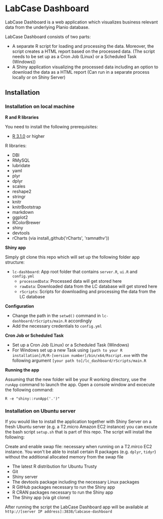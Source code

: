 # LabCase Dashboard

LabCase Dashboard is a web application which visualizes business relevant data from the underlying Planio database.

LabCase Dashboard consists of two parts:

* A separate R script for loading and processing the data. Moreover, the script creates a HTML report based on the processed data. (The script needs to be set up as a Cron Job (Linux) or a Scheduled Task (Windows))
* A Shiny application visualizing the processed data including an option to download the data as a HTML report (Can run in a separate process locally or on Shiny Server)

## Installation

### Installation on local machine

**R and R libraries**

You need to install the following prerequisites:

* [R 3.1.0](http://www.r-project.org) or higher

R libraries:

* DBI
* RMySQL
* lubridate
* yaml
* plyr
* dplyr
* scales
* reshape2
* stringr
* knitr
* knitrBootstrap
* markdown
* ggplot2
* RColorBrewer
* shiny
* devtools
* rCharts (via install_github('rCharts', 'ramnathv'))

**Shiny app**

Simply git clone this repo which will set up the following folder app structure:


  * `lc-dashboard`: App root folder that contains `server.R`, `ui.R` and `config.yml`
	  * `processedData`: Processed data will get stored here
	  * `rawData`: Downloaded data from the LC database will get stored here
	  * `rScripts`: Scripts for downloading and processing the data from the LC database


**Configuration**
	  
* Change the path in the `setwd()` command in `lc-dashboard/rScripts/main.R`  accordingly
* Add the necessary credentials to `config.yml`

**Cron Job or Scheduled Task**

* Set up a Cron Job (Linux) or a Scheduled Task (Windows)
* For Windows set up a new Task using `[path to your R installation]/R/R-[version number]/bin/x64/Rscript.exe` with the following argument `[your path to]/lc_dashboard/rScripts/main.R` 

**Running the app**

Assuming that the new folder will be your R working directory, use the `runApp` command to launch the app. Open a console window and excecute the following command:

    R -e "shiny::runApp('.')"



### Installation on Ubuntu server

If you would like to install the application together with Shiny Server on a fresh Ubuntu server (e.g. a T2.micro Amazon EC2 instance) you can excute the bash script `setup.sh` that is part of this repo. The script will install the following:

Create and enable swap file: necessary when running on a T2.mirco EC2 instance. You won't be able to install certain R packages (e.g. `dplyr`, `tidyr`) without the additional allocated memory from the swap file
* The latest R distribution for Ubuntu Trusty
* Git
* Shiny server
* The devtools package including the necessary Linux packages
* R GitHub packages necessary to run the Shiny app
* R CRAN packages necessary to run the Shiny app
* The Shiny app (via git clone)

After running the script the LabCase Dashboard app will be available at `http://[server IP address]:3838/labcase-dashboard`

